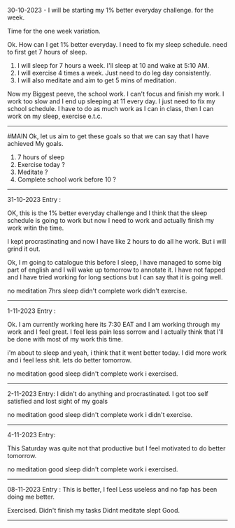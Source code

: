 30-10-2023 - I will be starting my 1% better everyday challenge. for the week. 

Time for the one week variation.

Ok. How can I get 1% better everyday. I need to fix my sleep schedule. need to first get 7 hours of sleep. 

1. I will sleep for 7 hours a week.  I'll sleep at 10 and wake at 5:10 AM. 
2. I will exercise 4 times a week. Just need to do leg day consistently.
3. I will also meditate and aim to get 5 mins of meditation.

Now my Biggest peeve, the school work. I can't focus and finish my work. I work too slow and I end up sleeping at 11 every day. I just need to fix my school schedule. I have to do as much work as I can in class, then I can work on my sleep, exercise e.t.c. 

---
#MAIN Ok, let us aim to get these goals so that we can say that I have achieved My goals. 
1. 7 hours of sleep
2. Exercise today ? 
3. Meditate ? 
4. Complete school work before 10 ? 

---

31-10-2023 Entry : 

OK, this is the 1% better everyday challenge and I think that the sleep schedule is going to work but now I need to work and actually finish my work witin the time.

I kept procrastinating and now I have like 2 hours to do all he work. But i will grind it out. 

Ok, I m going to catalogue this before I sleep, I have managed to some big part of english and I will wake up tomorrow to annotate it. I have not fapped and I have tried working for long sections but I can say that it is going well. 

no meditation
7hrs sleep
didn't complete work
didn't exercise. 

---

1-11-2023 Entry : 

Ok. I am currently working here its 7:30 EAT and I am working through my work and I feel great. I feel less pain less sorrow and I actually think that I'll be done with most of my work this time.

i'm about to sleep and yeah, i think that it went better today. I did more work and i feel less shit. lets do better tomorrow.

no meditation 
good sleep
didn't complete work 
i exercised.

--- 

2-11-2023 Entry: 
I didn't do anything and procrastinated. I got too self satisfied and lost sight of my goals

no meditation 
good sleep
didn't complete work 
i didn't exercise.

---

4-11-2023 Entry:

This Saturday was quite not that productive but I feel motivated to do better tomorrow. 

no meditation 
good sleep
didn't complete work 
i exercised.

---
08-11-2023 Entry : 
This is better, I feel Less useless and no fap has been doing me better. 

Exercised.
Didn't finish my tasks 
Didnt meditate
slept Good. 

---





